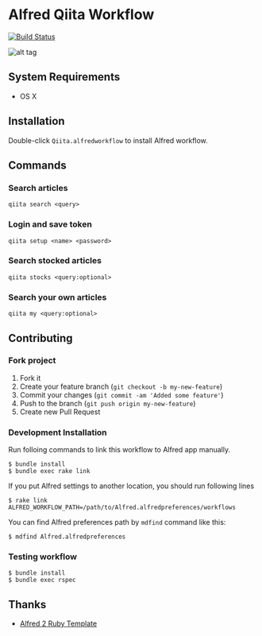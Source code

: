 # Alfred Qiita Workflow

[![Build Status](https://travis-ci.org/oame/alfred-qiita-workflow.svg?branch=master)](https://travis-ci.org/oame/alfred-qiita-workflow)

![alt tag](https://raw.github.com/oame/alfred-qiita-workflow/master/screenshots/qiita-workflow.png)

## System Requirements

- OS X

## Installation

Double-click `Qiita.alfredworkflow` to install Alfred workflow.

## Commands

### Search articles

```
qiita search <query>
```

### Login and save token

```
qiita setup <name> <password>
```

### Search stocked articles

```
qiita stocks <query:optional>
```

### Search your own articles

```
qiita my <query:optional>
```

## Contributing

### Fork project

1. Fork it
2. Create your feature branch (`git checkout -b my-new-feature`)
3. Commit your changes (`git commit -am 'Added some feature'`)
4. Push to the branch (`git push origin my-new-feature`)
5. Create new Pull Request

### Development Installation

Run folloing commands to link this workflow to Alfred app manually.

```
$ bundle install
$ bundle exec rake link
```

If you put Alfred settings to another location, you should run following lines

```
$ rake link ALFRED_WORKFLOW_PATH=/path/to/Alfred.alfredpreferences/workflows
```

You can find Alfred preferences path by `mdfind` command like this:

```
$ mdfind Alfred.alfredpreferences
```

### Testing workflow
```
$ bundle install
$ bundle exec rspec
```


## Thanks

- [Alfred 2 Ruby Template](https://github.com/zhaocai/alfred2-ruby-template)
